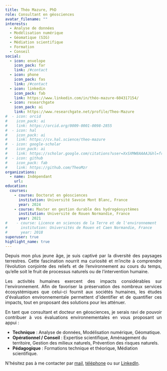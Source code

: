 ```yaml
---
title: Théo Mazure, PhD
role: Consultant en géosciences
avatar_filename: ""
interests:
  - Analyse de données
  - Modélisation numérique
  - Géomatique (SIG)
  - Médiation scientifique
  - Formation
  - Conseil
social:
  - icon: envelope
    icon_pack: far
    link: /#contact
  - icon: phone
    icon_pack: fas
    link: /#contact
  - icon: linkedin
    icon_pack: fab
    link: https://www.linkedin.com/in/théo-mazure-604317154/
  - icon: researchgate
    icon_pack: ai
    link: https://www.researchgate.net/profile/Theo-Mazure
#  - icon: orcid
#    icon_pack: ai
#    link: https://orcid.org/0009-0001-0098-2855
#  - icon: hal
#    icon_pack: ai
#    link: https://cv.hal.science/theo-mazure
#  - icon: google-scholar
#    icon_pack: ai
#    link: https://scholar.google.com/citations?user=XxSXMW8AAAAJ&hl=fr
#  - icon: github
#    icon_pack: fab
#    link: https://github.com/TheoMzr
organizations:
  - name: Indépendant
    url:
education:
  courses:
    - course: Doctorat en géosciences
      institution: Université Savoie Mont Blanc, France
      year: 2024
    - course: Master en gestion durable des hydrogéosystèmes
      institution: Université de Rouen Normandie, France
      year: 2021
#    - course: Licence en sciences de la Terre et de l'environnement
#      institution: Universités de Rouen et Caen Normandie, France
#      year: 2018
superuser: true
highlight_name: true
---
```

<p style="text-align:justify">
Depuis mon plus jeune âge, je suis captivé par la diversité des paysages terrestres. Cette fascination nourrit ma curiosité et m’incite à comprendre l’évolution conjointe des reliefs et de l’environnement au cours du temps, qu’elle soit le fruit de processus naturels ou de l’intervention humaine.
</p>

<p style="text-align:justify">
Les activités humaines exercent des impacts considérables sur l'environnement. Afin de favoriser la préservation des nombreux services écosystémiques que celui-ci fournit aux sociétés humaines, les études d'évaluation environnementale permettent d'identifier et de quantifier ces impacts, tout en proposant des solutions pour les atténuer.
</p>

<p style="text-align:justify">
En tant que consultant et docteur en géosciences, je serais ravi de pouvoir contribuer à vos évaluations environnementales en vous proposant un appui :
</p>

- **Technique** : Analyse de données, Modélisation numérique, Géomatique.
- **Opérationnel / Conseil** : Expertise scientifique, Aménagement du territoire, Gestion des milieux naturels, Prévention des risques naturels.
- **Pédagogique** : Formations technique et théorique, Médiation scientifique.

N'hésitez pas à me contacter par [mail](/#contact), [téléphone](/#contact) ou sur [LinkedIn](https://www.linkedin.com/in/th%C3%A9o-mzr-604317154/).
